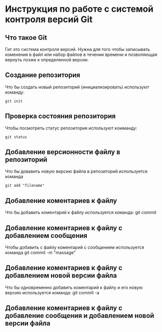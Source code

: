 # **Инструкция по работе с системой контроля версий Git**
## Что такое Git 


Гит это система контроля версий. Нужна для того чтобы записывать изменения в файл или набор файлов в течении времени и позволяющая вернуть позже к определенной версии.

## Создание репозитория

Что бы создать новый репозиторий (инициализировать) используют команду:

    git init

## Проверка состояния репозитория

Чтобы посмотреть статус репозитория используют комманду:

    git status

## Добавление версионности файлу в репозиторий 

Что бы довавить новую версию файла в репозиторий используется команда

    git add "filename"

## Добавление коментариев к файлу

Что бы добавить коментарий к файлу используется команда: 
    git commit

## Добавление коментариев к файлу с добавлением сообщения 

Чтобы добавить с файлу коментарий с сообщением используется команда 
    git commit -m "massage"

## Добавление коментариев к файлу с добавлением новой версии файла 

Что бы одновременно добавить коментарий к файлу и его новую версию используется команда:
    git commit -a

## Добавление коментариев к файлу с добавление сообщения и добавлением новой версии файла




